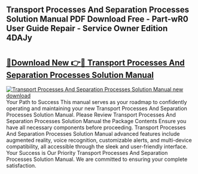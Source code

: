 ## Transport Processes And Separation Processes Solution Manual PDF Download Free - Part-wR0 User Guide Repair - Service Owner Edition 4DAJy

# <h2><a href="http://bc78715.oget.top/?id=Transport+Processes+And+Separation+Processes+Solution+Manual">🔗Download New 👉🔴 Transport Processes And Separation Processes Solution Manual</a></h2>

[![Transport Processes And Separation Processes Solution Manual new download](https://i.imgur.com/5g1atiW.png)](http://bc78715.oget.top/?id=Transport+Processes+And+Separation+Processes+Solution+Manual)
Your Path to Success This manual serves as your roadmap to confidently operating and maintaining your new Transport Processes And Separation Processes Solution Manual. Please Review Transport Processes And Separation Processes Solution Manual the Package Contents Ensure you have all necessary components before proceeding. Transport Processes And Separation Processes Solution Manual advanced features include augmented reality, voice recognition, customizable alerts, and multi-device compatibility, all accessible through the sleek and user-friendly interface. Your Success is Our Priority Transport Processes And Separation Processes Solution Manual. We are committed to ensuring your complete satisfaction.
